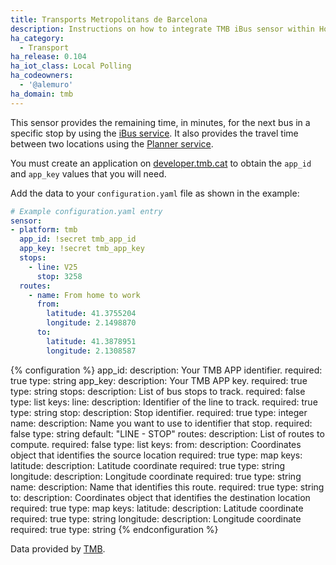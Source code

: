 ```yaml
---
title: Transports Metropolitans de Barcelona
description: Instructions on how to integrate TMB iBus sensor within Home Assistant.
ha_category:
  - Transport
ha_release: 0.104
ha_iot_class: Local Polling
ha_codeowners:
  - '@alemuro'
ha_domain: tmb
---
```


This sensor provides the remaining time, in minutes, for the next bus in a specific stop by using the [iBus service](https://www.tmb.cat/en/barcelona/tmb-ibus). It also provides the travel time between two locations using the [Planner service](https://developer.tmb.cat/api-docs/v1/planner).

You must create an application on [developer.tmb.cat](https://developer.tmb.cat/account/applications/public/new) to obtain the `app_id` and `app_key` values that you will need.

Add the data to your `configuration.yaml` file as shown in the example:

```yaml
# Example configuration.yaml entry
sensor:
- platform: tmb
  app_id: !secret tmb_app_id
  app_key: !secret tmb_app_key
  stops:
    - line: V25
      stop: 3258
  routes:
    - name: From home to work
      from:
        latitude: 41.3755204
        longitude: 2.1498870
      to:
        latitude: 41.3878951
        longitude: 2.1308587
```

{% configuration %}
app_id:
  description: Your TMB APP identifier.
  required: true
  type: string
app_key:
  description: Your TMB APP key.
  required: true
  type: string
stops:
  description: List of bus stops to track.
  required: false
  type: list
  keys:
    line:
      description: Identifier of the line to track.
      required: true
      type: string
    stop:
      description: Stop identifier.
      required: true
      type: integer
    name:
      description: Name you want to use to identifier that stop.
      required: false
      type: string
      default: "LINE - STOP"
routes:
  description: List of routes to compute.
  required: false
  type: list
  keys:
    from:
      description: Coordinates object that identifies the source location
      required: true
      type: map
      keys:
        latitude:
          description: Latitude coordinate
          required: true
          type: string
        longitude:
          description: Longitude coordinate
          required: true
          type: string
    name:
      description: Name that identifies this route.
      required: true
      type: string
    to:
      description: Coordinates object that identifies the destination location
      required: true
      type: map
      keys:
        latitude:
          description: Latitude coordinate
          required: true
          type: string
        longitude:
          description: Longitude coordinate
          required: true
          type: string
{% endconfiguration %}

Data provided by [TMB](https://tmb.cat/).
